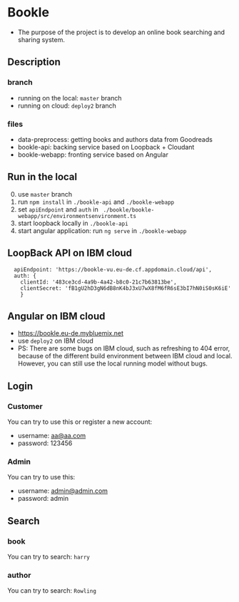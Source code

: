 # Bookle
- The purpose of the project is to develop an online book searching and sharing system.

## Description
### branch
- running on the local: `master` branch
- running on cloud: `deploy2` branch
### files
- data-preprocess: getting books and authors data from Goodreads
- bookle-api: backing service based on Loopback + Cloudant
- bookle-webapp: fronting service based on Angular

## Run in the local
0. use `master` branch
1. run `npm install` in `./bookle-api` and `./bookle-webapp`
2. set `apiEndpoint` and `auth` in ` ./bookle/bookle-webapp/src/environmentsenvironment.ts`
3. start loopback locally in `./bookle-api`
4. start angular application: run `ng serve` in `./bookle-webapp`

## LoopBack API on IBM cloud
```
  apiEndpoint: 'https://bookle-vu.eu-de.cf.appdomain.cloud/api',
  auth: {
    clientId: '483ce3cd-4a9b-4a42-b8c0-21c7b63813be',
    clientSecret: 'fB1gU2hD3gN6dB8nK4bJ3xU7wX8fM6fR6sE3bI7hN0iS0sK6iE'
    }
```

## Angular on IBM cloud
- https://bookle.eu-de.mybluemix.net
- use `deploy2` on IBM cloud
- PS: There are some bugs on IBM cloud, such as refreshing to 404 error, because of the different build environment between IBM cloud and local. However, you can still use the local running model without bugs.

## Login
### Customer
You can try to use this or register a new account:
- username: aa@aa.com
- password: 123456
### Admin
You can try to use this:
- username: admin@admin.com
- password: admin

## Search
### book
You can try to search: `harry`
### author
You can try to search: `Rowling`